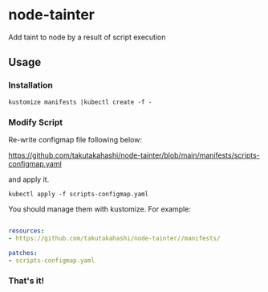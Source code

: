 # node-tainter
Add taint to node by a result of script execution


## Usage

### Installation

```
kustomize manifests |kubectl create -f -
```

### Modify Script

Re-write configmap file following below:

https://github.com/takutakahashi/node-tainter/blob/main/manifests/scripts-configmap.yaml

and apply it.

```
kubectl apply -f scripts-configmap.yaml
```

You should manage them with kustomize. For example:

```kustomization.yaml

resources:
- https://github.com/takutakahashi/node-tainter//manifests/

patches:
- scripts-configmap.yaml
```

### That's it!
